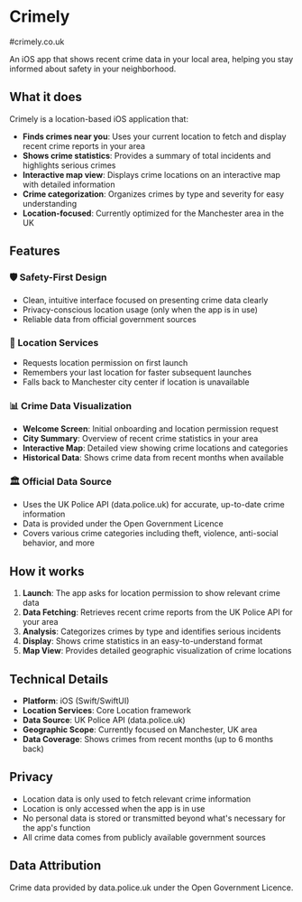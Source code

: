 # Crimely
#crimely.co.uk

An iOS app that shows recent crime data in your local area, helping you stay informed about safety in your neighborhood.

## What it does

Crimely is a location-based iOS application that:

- **Finds crimes near you**: Uses your current location to fetch and display recent crime reports in your area
- **Shows crime statistics**: Provides a summary of total incidents and highlights serious crimes
- **Interactive map view**: Displays crime locations on an interactive map with detailed information
- **Crime categorization**: Organizes crimes by type and severity for easy understanding
- **Location-focused**: Currently optimized for the Manchester area in the UK

## Features

### 🛡️ Safety-First Design
- Clean, intuitive interface focused on presenting crime data clearly
- Privacy-conscious location usage (only when the app is in use)
- Reliable data from official government sources

### 📍 Location Services
- Requests location permission on first launch
- Remembers your last location for faster subsequent launches
- Falls back to Manchester city center if location is unavailable

### 📊 Crime Data Visualization
- **Welcome Screen**: Initial onboarding and location permission request
- **City Summary**: Overview of recent crime statistics in your area
- **Interactive Map**: Detailed view showing crime locations and categories
- **Historical Data**: Shows crime data from recent months when available

### 🏛️ Official Data Source
- Uses the UK Police API (data.police.uk) for accurate, up-to-date crime information
- Data is provided under the Open Government Licence
- Covers various crime categories including theft, violence, anti-social behavior, and more

## How it works

1. **Launch**: The app asks for location permission to show relevant crime data
2. **Data Fetching**: Retrieves recent crime reports from the UK Police API for your area
3. **Analysis**: Categorizes crimes by type and identifies serious incidents
4. **Display**: Shows crime statistics in an easy-to-understand format
5. **Map View**: Provides detailed geographic visualization of crime locations

## Technical Details

- **Platform**: iOS (Swift/SwiftUI)
- **Location Services**: Core Location framework
- **Data Source**: UK Police API (data.police.uk)
- **Geographic Scope**: Currently focused on Manchester, UK area
- **Data Coverage**: Shows crimes from recent months (up to 6 months back)

## Privacy

- Location data is only used to fetch relevant crime information
- Location is only accessed when the app is in use
- No personal data is stored or transmitted beyond what's necessary for the app's function
- All crime data comes from publicly available government sources

## Data Attribution

Crime data provided by data.police.uk under the Open Government Licence.
